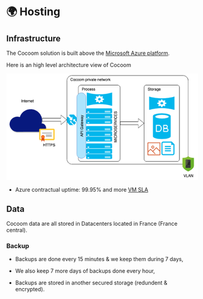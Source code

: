 # 🌍 Hosting

## Infrastructure

The Cocoom solution is built above the [Microsoft Azure platform](https://azure.microsoft.com/en-us/).


Here is an high level architecture view of Cocoom

![High level architecture](/img/infra/infra_high-level.png)

- Azure contractual uptime: 99.95% and more [VM SLA](https://azure.microsoft.com/en-us/support/legal/sla/virtual-machines/v1_9/)


## Data

Cocoom data are all stored in Datacenters located in France (France central).

### Backup

- Backups are done every 15 minutes & we keep them during 7 days,

- We also keep 7 more days of backups done every hour,

- Backups are stored in another secured storage (redundent & encrypted).
